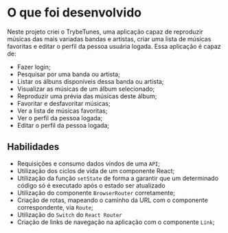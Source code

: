 # O que foi desenvolvido

  Neste projeto criei o TrybeTunes, uma aplicação capaz de reproduzir músicas das mais variadas bandas e artistas, criar uma lista de músicas favoritas e editar o perfil da pessoa usuária logada. Essa aplicação é capaz de:

  - Fazer login;
  - Pesquisar por uma banda ou artista;
  - Listar os álbuns disponíveis dessa banda ou artista;
  - Visualizar as músicas de um álbum selecionado;
  - Reproduzir uma prévia das músicas deste álbum;
  - Favoritar e desfavoritar músicas;
  - Ver a lista de músicas favoritas;
  - Ver o perfil da pessoa logada;
  - Editar o perfil da pessoa logada;

## Habilidades

- Requisições e consumo dados vindos de uma `API`;
- Utilização dos ciclos de vida de um componente React;
- Utilização da função `setState` de forma a garantir que um determinado código só é executado após o estado ser atualizado
- Utilização do componente `BrowserRouter` corretamente;
- Criação de rotas, mapeando o caminho da URL com o componente correspondente, via `Route`;
- Utilização do `Switch` do `React Router`
- Criação de links de navegação na aplicação com o componente `Link`;
